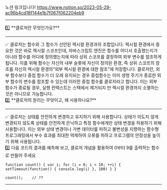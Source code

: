 노션 링크입니다!
https://www.notion.so/2023-05-29-ac96b4cd18f144e1b7f067f062204eb9

---

<aside>
1️⃣ **클로저란 무엇인가요?**

---

</aside>

<aside>
✅ 클로저는 함수와 그 함수가 선언된 렉시컬 환경과의 조합입니다. 렉시컬 환경에서 중요한 것은 바로 렉시컬 스코프인데, 자바스크립트 엔진은 함수를 어디서 호출했는지가 아니라 함수를 어디에 정의했는지에 따라 상위 스코프를 결정하여 외부 변수를 참조하게 됩니다. 이를 위해 함수는 자신의 내부 슬롯에 자신이 정의된 환경, 즉 상위 스코프의 참조를 자신의 렉시컬 환경의“외부 렉시컬 환경에 대한 참조”에 저장합니다.  
클로저란, 외부 함수보다 중첩 함수가 더 오래 유지되는 경우 중첩함수는 이미 생명 주기가 종료한 외부 함수의 변수를 참조할 수 있는데 이러한 중첩 함수를 클로저라고 합니다. 이는 외부 함수가 종료될 경우, 실행 컨텍스트는 스택에서 제거되지 만 렉시컬 환경까지 소멸하는 것은 아니므로 가능합니다.

</aside>

<aside>
2️⃣ **클로저의 원리는 무엇이고, 왜 사용하나요?**

---

</aside>

<aside>
✅ 클로저는 상태를 안전하게 변경하고 유지하기 위해 사용합니다. 상태가 의도치 않게 변경되지 않도록 상태를 안전하게 은닉하고 특정 함수에게만 상태 변경을 허용하기 위해 사용합니다. 이는 외부 상태 변경이나 가변 데이터를 피하고 불변성을 지향하는 함수형 프로그래밍에서 부수 효과를 최대한 억제하여 오류를 피하고 프로그램의 안정성을 높이기 위해 사용됩니다.

</aside>

<aside>
3️⃣ 다음 코드의 결과를 예측해 보고, 클로저 개념을 활용하여 0부터 9를 출력하는 함수로 만들어 주세요

`function count() {
var i;
for (i = 0; i < 10; ++i) {
setTimeout(function() {
console.log(i)
}, 100)
}
}`

`count();    // ??`

---

</aside>